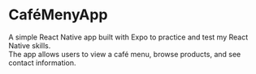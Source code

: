 # CaféMenyApp

A simple React Native app built with Expo to practice and test my React Native skills.  
The app allows users to view a café menu, browse products, and see contact information.
